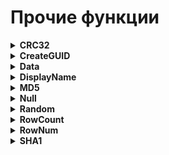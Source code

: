 # Прочие функции

<details><summary><b>CRC32</b></summary>
<br><b>CRC32(Строка) </b>
<ul>
   <li> Строка - строка, для которой расчитывается CRC32 значение.
</ul>
 Функция возвращает число - значение CRC32 рассчитанное от заданной строки. Расчеты производятся над последовательностью сомволов Строки в кодировке UTF-8.
Прочие <br><br>
</details>

<details><summary><b>CreateGUID</b></summary>
<br><b>CreateGUID([Формат = «B», ВерхнийРегистр = True]) </b>
<ul>
   <li> Формат - способ строкового представления GUID («N», «D», «B», «P»).
   <li> ВерхнийРегистр - аргумент логического типа, определяющий регистр символов шестнадцатеричных цифр.
</ul>
Функция возвращает строковое представление GUID в указанном формате:<br>
<pre>"N" - 32 цифры; "D" - 32 цифры, разделенные дефисами; "B" - 32 цифры, разделенные дефисами и заключенные в фигурные скобки; "P" - 32 цифры, разделенные дефисами и заключенные в круглые скобки;</pre><br>
Если формат не указан, то используется формат «B». По умолчанию шестнадцатеричные цифры записываются в верхнем регистре. Так как GUID будет генерироваться каждый раз при получении значения выражения, например, при просмотре результата в виде таблицы или при выполнении экспорта данных, то в общем случае рекомендуется при наличии параметра выражения «Кэшировать» включить эту опцию. <br><br>
</details>

<details><summary><b>Data</b></summary>
<br><b>Data(«ИмяСтолбца»,НомерСтроки) </b>
<ul>
   <li> ИмяСтолбца - имя столбца, данные которого необходимо получить
   <li> НомерСтроки - номер строки, значение которой необходимо получить
</ul>
Функция возвращает значение поля ИмяСтолбца взятое из строки НомерСтроки. При использовании данной функции необходимо в окне «Параметры выражения» установить флаг «Кэшировать рассчитанные значения выражения».<br><br>
</details>

<details><summary><b>DisplayName</b></summary>
<br><b>DisplayName([«Имя»]) </b>
<ul>
   <li> Имя - имя поля, переменной или выражения
</ul>
Функция возвращает метку (отображаемое имя) по имени поля, переменной или выражения. Если функция вызывается без аргументов, то она возвращает метку текущего вычисляемого выражения. <br><br>
</details>

<details><summary><b>MD5</b></summary>
<br><b>MD5(Строка) </b>
<ul>
   <li> Строка - строка, для которой расчитывается MD5 значение.
</ul>
Функция возвращает HEX значение MD5 рассчитанное от заданной строки. Расчеты производятся над последовательностью сомволов Строки в кодировке UTF-8.<br><br>
</details>

<details><summary><b>Null</b></summary>
<br><b>Null() </b>
<ul>
   <li> Аргументы отсутствуют.
</ul>
Функция возвращает пустое значение. <br><br>
</details>

<details><summary><b>Random</b></summary>
<br><b>Random() </b>
<ul>
   <li> Аргументы отсутствуют.
</ul>
Возвращает псевдослучайное равномерно распределенное число, большее или равное 0 и меньше 1. Так как случайное число будет генерироваться каждый раз при получении значения выражения, например, при просмотре результата в виде таблицы или при выполнении экспорта данных, то в общем случае рекомендуется при наличии параметра выражения «Кэшировать» включить эту опцию. <br><br>
</details>

<details><summary><b>RowCount</b></summary>
<br><b>RowCount() </b>
<ul>
   <li> Аргументы отсутствуют.
</ul>
Функция возвращает число строк в источнике данных. <br><br>
</details>

<details><summary><b>RowNum</b></summary>
<br><b>RowNum() </b>
<ul>
   <li> Аргументы отсутствуют.
</ul>
Функция возвращает номер текущей записи источника данных. <br><br>
</details>

<details><summary><b>SHA1</b></summary>
<br><b>SHA1(Строка) </b>
<ul>
   <li> Строка - строка, для которой расчитывается SHA1 значение.
</ul>
Функция возвращает HEX значение SHA1 рассчитанное от заданной строки. Расчеты производятся над последовательностью сомволов Строки в кодировке UTF-8. <br><br>
</details>